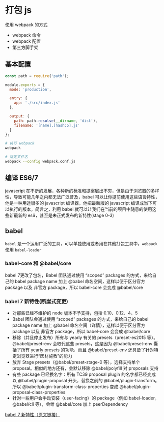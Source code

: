 # 打包 js

使用 webpack 的方式

- webpack 命令
- webpack 配置
- 第三方脚手架

## 基本配置

```javascript
const path = require('path');

module.exports = {
  mode: 'production',

  entry: {
    app: './src/index.js'
  },

  output: {
    path: path.resolve(__dirname, 'dist'),
    filename: '[name].[hash:5].js'
  }
};
```

```bash
# 执行 webpack
webpack

# 指定文件名
webpack --config webpack.conf.js
```

## 编译 ES6/7

javascript 在不断的发展，各种新的标准和提案层出不穷，但是由于浏览器的多样性，导致可能几年之内都无法广泛普及，babel 可以让你提前使用这些语言特性，他是一种用途很多的 javascript 编译器，他把最新版的 javascript 编译成当下可以执行的版本，简言之，利用 babel 就可以让我们在当前的项目中随意的使用这些新最新的 es6，甚至是未正式发布的新特性(stage 0-3)

## babel

`babel` 是一个运用广泛的工具，可以单独使用或者用在其他打包工具中，`webpack` 使用 `babel-loader`

### babel-core 和 @babel/core

<p class="warning">babel 7更改了包名，Babel 团队通过使用 “scoped” packages 的方式，来给自己的 babel package name 加上 @babel 命名空间，这样以便于区分官方 package 以及 非官方 package，所以 babel-core 会变成 @babel/core</p>

### babel 7 新特性(断崖式变更)

- 对那些已经不维护的 node 版本不予支持，包括 0.10、0.12、4、5
- Babel 团队会通过使用 “scoped” packages 的方式，来给自己的 babel package name 加上 @babel 命名空间（详情），这样以便于区分官方 package 以及 非官方 package，所以 babel-core 会变成 @babel/core
- 移除（并且停止发布）所有与 yearly 有关的 presets（preset-es2015 等）。@babel/preset-env 会取代这些 presets，这是因为 @babel/preset-env 囊括了所有 yearly presets 的功能，而且 @babel/preset-env 还具备了针对特定浏览器进行“因材施教”的能力
- 放弃 Stage presets（@babel/preset-stage-0 等），选择支持单个 proposal。相似的地方还有，会默认移除 @babel/polyfill 对 proposals 支持
- 有些 package 已经换名字：所有 TC39 proposal plugin 的名字都已经变成以 @babel/plugin-proposal 开头，替换之前的 @babel/plugin-transform。所以 @babel/plugin-transform-class-properties 变成 @babel/plugin-proposal-class-properties
- 针对一些用户会手动安装（user-facing）的 package（例如 babel-loader，@babel/cli 等），会给 @babel/core 加上 peerDependency

<a href="https://www.w3ctech.com/topic/2150" target="_blank">babel 7 新特性（原文链接）</a>

